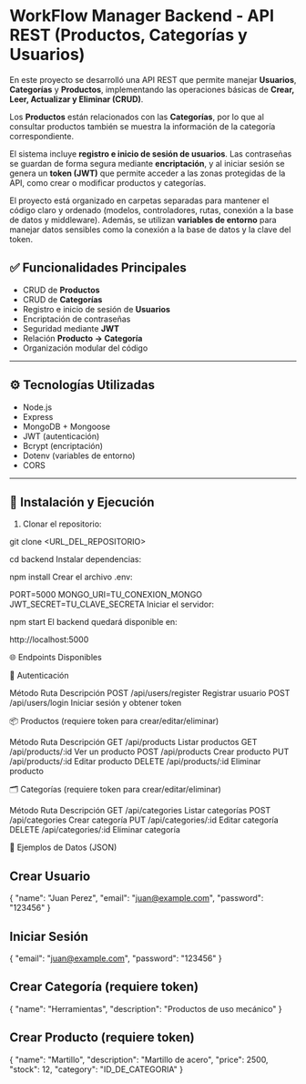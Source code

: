 # WorkFlow Manager Backend - API REST (Productos, Categorías y Usuarios)

En este proyecto se desarrolló una API REST que permite manejar **Usuarios**, **Categorías** y **Productos**, implementando las operaciones básicas de **Crear, Leer, Actualizar y Eliminar (CRUD)**.

Los **Productos** están relacionados con las **Categorías**, por lo que al consultar productos también se muestra la información de la categoría correspondiente.

El sistema incluye **registro e inicio de sesión de usuarios**. Las contraseñas se guardan de forma segura mediante **encriptación**, y al iniciar sesión se genera un **token (JWT)** que permite acceder a las zonas protegidas de la API, como crear o modificar productos y categorías.

El proyecto está organizado en carpetas separadas para mantener el código claro y ordenado (modelos, controladores, rutas, conexión a la base de datos y middleware). Además, se utilizan **variables de entorno** para manejar datos sensibles como la conexión a la base de datos y la clave del token.

## ✅ Funcionalidades Principales

- CRUD de **Productos**
- CRUD de **Categorías**
- Registro e inicio de sesión de **Usuarios**
- Encriptación de contraseñas
- Seguridad mediante **JWT**
- Relación **Producto → Categoría**
- Organización modular del código

---



## ⚙️ Tecnologías Utilizadas

- Node.js
- Express
- MongoDB + Mongoose
- JWT (autenticación)
- Bcrypt (encriptación)
- Dotenv (variables de entorno)
- CORS

---

## 🧩 Instalación y Ejecución

1) Clonar el repositorio:

git clone <URL_DEL_REPOSITORIO>

cd backend
Instalar dependencias:


npm install
Crear el archivo .env:


PORT=5000
MONGO_URI=TU_CONEXION_MONGO
JWT_SECRET=TU_CLAVE_SECRETA
Iniciar el servidor:


npm start
El backend quedará disponible en:


http://localhost:5000

🌐 Endpoints Disponibles

🔐 Autenticación

Método	Ruta	Descripción
POST	/api/users/register	Registrar usuario
POST	/api/users/login	Iniciar sesión y obtener token

📦 Productos (requiere token para crear/editar/eliminar)

Método	Ruta	Descripción
GET	/api/products	Listar productos
GET	/api/products/:id	Ver un producto
POST	/api/products	Crear producto
PUT	/api/products/:id	Editar producto
DELETE	/api/products/:id	Eliminar producto

🗂️ Categorías (requiere token para crear/editar/eliminar)

Método	Ruta	Descripción
GET	/api/categories	Listar categorías
POST	/api/categories	Crear categoría
PUT	/api/categories/:id	Editar categoría
DELETE	/api/categories/:id	Eliminar categoría

📄 Ejemplos de Datos (JSON)

Crear Usuario
---
{
  "name": "Juan Perez",
  "email": "juan@example.com",
  "password": "123456"
}

Iniciar Sesión
---
{
  "email": "juan@example.com",
  "password": "123456"
}

Crear Categoría (requiere token)
---
{
  "name": "Herramientas",
  "description": "Productos de uso mecánico"
}

Crear Producto (requiere token)
---
{
  "name": "Martillo",
  "description": "Martillo de acero",
  "price": 2500,
  "stock": 12,
  "category": "ID_DE_CATEGORIA"
}
